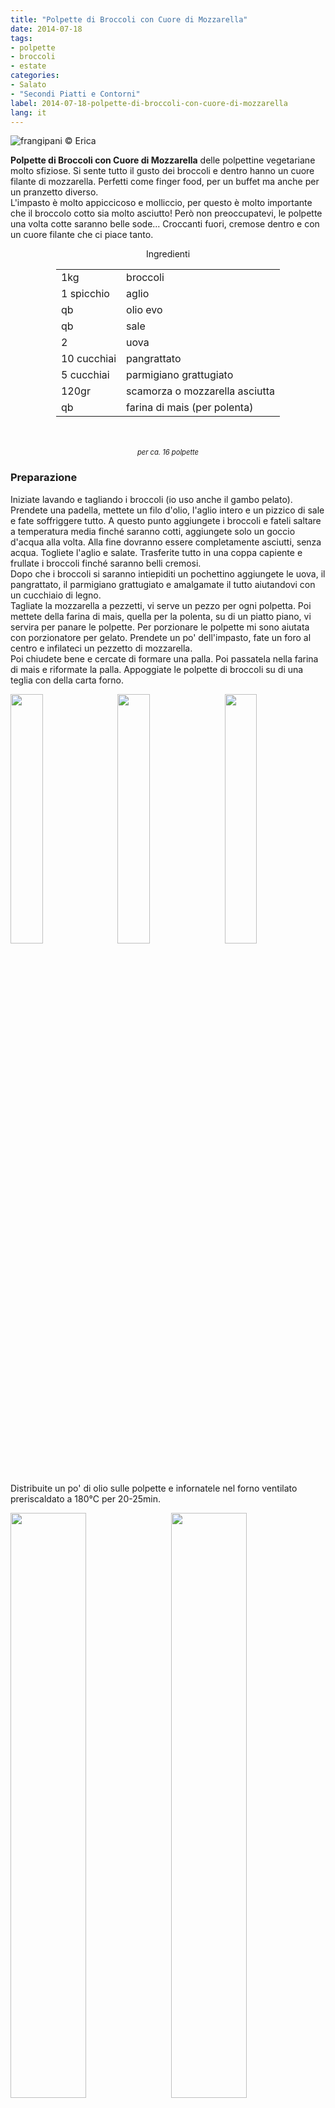 ```yaml
---
title: "Polpette di Broccoli con Cuore di Mozzarella"
date: 2014-07-18
tags:
- polpette
- broccoli
- estate
categories:
- Salato
- "Secondi Piatti e Contorni"
label: 2014-07-18-polpette-di-broccoli-con-cuore-di-mozzarella
lang: it 
---
```

![](header.jpg "frangipani © Erica")

**Polpette di Broccoli con Cuore di Mozzarella** delle polpettine vegetariane molto sfiziose. Si sente tutto il gusto dei broccoli e dentro hanno un cuore filante di mozzarella. Perfetti come finger food, per un buffet ma anche per un pranzetto diverso.
<br />
L'impasto è molto appiccicoso e molliccio, per questo è molto importante che il broccolo cotto sia molto asciutto! Però non preoccupatevi, le polpette una volta cotte saranno belle sode... Croccanti fuori, cremose dentro e con un cuore filante che ci piace tanto.

<div id="wrapper" style="text-align: center">
  <div id="yourdiv" style="display: inline-block;">
    <div class="ingredients" itemscope itemtype="http://schema.org/Recipe">
      <span itemprop="name" style="display:none;">Polpette di Broccoli con Cuore di Mozzarella</span>
      <div class="ingredients-title">Ingredienti</div>
      <table>
        <tbody>
          </tr>
          <tr itemprop="recipeIngredient">
            <td>1kg</td>
            <td>broccoli</td>
          </tr>
          <tr itemprop="recipeIngredient">
            <td>1 spicchio</td>
            <td>aglio</td>
          </tr>
          <tr itemprop="recipeIngredient">
            <td>qb</td>
            <td>olio evo</td>
          </tr>
          <tr itemprop="recipeIngredient">
            <td>qb</td>
            <td>sale</td>
          </tr>
          <tr itemprop="recipeIngredient">
            <td>2</td>
            <td>uova</td>
          </tr>
          <tr itemprop="recipeIngredient">
            <td>10 cucchiai</td>
            <td>pangrattato</td>
          </tr>
          <tr itemprop="recipeIngredient">
            <td>5 cucchiai</td>
            <td>parmigiano grattugiato</td>
          </tr>
          <tr itemprop="recipeIngredient">
            <td>120gr</td>
            <td>scamorza o mozzarella asciutta</td>
          </tr>
          <tr itemprop="recipeIngredient">
            <td>qb</td>
            <td>farina di mais (per polenta)</td>
          </tr>
        </tbody>
      </table>
      <br></br>
      <i class="pull-right" style="font-size: 80%;" itemprop="recipeYield">per ca. 16 polpette</i>
    </div>
  </div>
</div>

<h3>
  <font color="grey">
    <i class="fa fa-cogs"></i>
  </font> Preparazione
</h3>

Iniziate lavando e tagliando i broccoli (io uso anche il gambo pelato). Prendete una padella, mettete un filo d'olio, l'aglio intero e un pizzico di sale e fate soffriggere tutto. A questo punto aggiungete i broccoli e fateli saltare a temperatura media finché saranno cotti, aggiungete solo un goccio d'acqua alla volta. Alla fine dovranno essere completamente asciutti, senza acqua. Togliete l'aglio e salate. Trasferite tutto in una coppa capiente e frullate i broccoli finché saranno belli cremosi.
<br />
Dopo che i broccoli si saranno intiepiditi un pochettino aggiungete le uova, il pangrattato, il parmigiano grattugiato e amalgamate il tutto aiutandovi con un cucchiaio di legno.
<br />
Tagliate la mozzarella a pezzetti, vi serve un pezzo per ogni polpetta. Poi mettete della farina di mais, quella per la polenta, su di un piatto piano, vi servira per panare le polpette. Per porzionare le polpette mi sono aiutata con porzionatore per gelato. Prendete un po' dell'impasto, fate un foro al centro e infilateci un pezzetto di mozzarella.
<br />
Poi chiudete bene e cercate di formare una palla. Poi passatela nella farina di mais e riformate la palla. Appoggiate le polpette di broccoli su di una teglia con della carta forno.
<p>
  <div style="width: 100%; margin-bottom: 0">
    <img style="float: left; width: 32%; margin-right: 1%;" src="broccoli.jpeg" alt="" title="frangipani © Erica" />
    <img style="float: left; width: 32%; margin-right: 1%; margin-left: 1%;" src="polpette.jpeg" alt="" title="frangipani © Erica" />
    <img style="float: left; width: 32%; margin-left: 1%;" src="teglia.jpeg" alt="" title="frangipani © Erica" />
    <div style="clear: both"></div>
  </div>
</p>

Distribuite un po' di olio sulle polpette e infornatele nel forno ventilato preriscaldato a 180°C per 20-25min.
<p>
  <div style="width: 100%; margin-bottom: 0">
    <img style="float: left; width: 49%; margin-right: 1%" src="risultato1.jpeg" alt="" title="frangipani © Erica" />
    <img style="float: left; width: 49%; margin-left: 1%" src="risultato2.jpeg" alt="" title="frangipani © Erica" />
    <div style="clear: both"></div>
  </div>
</p>

![](risultato3.jpeg "frangipani © Erica")

<p>
  <div style="width: 100%; margin-bottom: 0">
    <img style="float: left; width: 49%; margin-right: 1%" src="risultato4.jpeg" alt="" title="frangipani © Erica" />
    <img style="float: left; width: 49%; margin-left: 1%" src="risultato5.jpeg" alt="" title="frangipani © Erica" />
    <div style="clear: both"></div>
  </div>
</p>

<p>
  <div style="width: 100%; margin-bottom: 0">
    <img style="float: left; width: 49%; margin-right: 1%" src="risultato6.jpeg" alt="" title="frangipani © Erica" />
    <img style="float: left; width: 49%; margin-left: 1%" src="risultato7.jpeg" alt="" title="frangipani © Erica" />
    <div style="clear: both"></div>
  </div>
</p>

<h4>Buon appetito
  <font color="red">
    <i class="fa fa-smile-o"></i>
  </font>
</h4>
